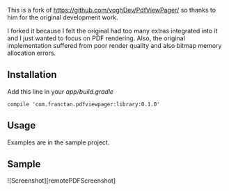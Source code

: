 This is a fork of https://github.com/voghDev/PdfViewPager/ so thanks to him for the original development work.

I forked it because I felt the original had too many extras integrated into it and I just wanted to focus on PDF rendering.
Also, the original implementation suffered from poor render quality and also bitmap memory allocation errors.


Installation
------------

Add this line in your *app/build.gradle*

    compile 'com.franctan.pdfviewpager:library:0.1.0'


Usage
-----

Examples are in the sample project.

Sample
------

![Screenshot][remotePDFScreenshot]






